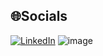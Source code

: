 
## 🌐Socials
[![LinkedIn](https://img.shields.io/badge/LinkedIn-%230077B5.svg?logo=linkedin&logoColor=white)](https://www.linkedin.com/in/tlamabc/) 
![image](https://github.com/user-attachments/assets/06a88834-d274-48fc-86dc-83e401702ea9)
